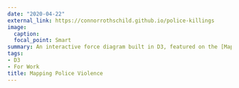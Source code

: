 ```yaml
---
date: "2020-04-22"
external_link: https://connorrothschild.github.io/police-killings
image:
  caption: 
  focal_point: Smart
summary: An interactive force diagram built in D3, featured on the [Mapping Police Violence](https://mappingpoliceviolence.org/) homepage.
tags:
- D3
- For Work
title: Mapping Police Violence
---
```


